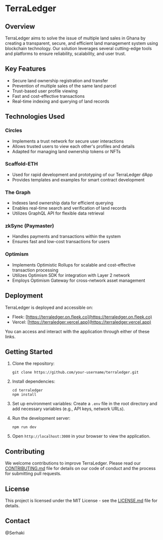 # TerraLedger

## Overview

TerraLedger aims to solve the issue of multiple land sales in Ghana by creating a transparent, secure, and efficient land management system using blockchain technology. Our solution leverages several cutting-edge tools and platforms to ensure reliability, scalability, and user trust.

## Key Features

- Secure land ownership registration and transfer
- Prevention of multiple sales of the same land parcel
- Trust-based user profile viewing
- Fast and cost-effective transactions
- Real-time indexing and querying of land records

## Technologies Used

### Circles
- Implements a trust network for secure user interactions
- Allows trusted users to view each other's profiles and details
- Adapted for managing land ownership tokens or NFTs

### Scaffold-ETH
- Used for rapid development and prototyping of our TerraLedger dApp
- Provides templates and examples for smart contract development

### The Graph
- Indexes land ownership data for efficient querying
- Enables real-time search and verification of land records
- Utilizes GraphQL API for flexible data retrieval

### zkSync (Paymaster)
- Handles payments and transactions within the system
- Ensures fast and low-cost transactions for users

### Optimism
- Implements Optimistic Rollups for scalable and cost-effective transaction processing
- Utilizes Optimism SDK for integration with Layer 2 network
- Employs Optimism Gateway for cross-network asset management

## Deployment

TerraLedger is deployed and accessible on:

- Fleek: [https://terraledger.on.fleek.co](https://terraledger.on.fleek.co)
- Vercel: [https://terraledger.vercel.app](https://terraledger.vercel.app)

You can access and interact with the application through either of these links.

## Getting Started

1. Clone the repository:
   ```
   git clone https://github.com/your-username/terraledger.git
   ```

2. Install dependencies:
   ```
   cd terraledger
   npm install
   ```

3. Set up environment variables:
   Create a `.env` file in the root directory and add necessary variables (e.g., API keys, network URLs).

4. Run the development server:
   ```
   npm run dev
   ```

5. Open `http://localhost:3000` in your browser to view the application.

## Contributing

We welcome contributions to improve TerraLedger. Please read our [CONTRIBUTING.md](CONTRIBUTING.md) file for details on our code of conduct and the process for submitting pull requests.

## License

This project is licensed under the MIT License - see the [LICENSE.md](LICENSE.md) file for details.

## Contact

@Serhaki
